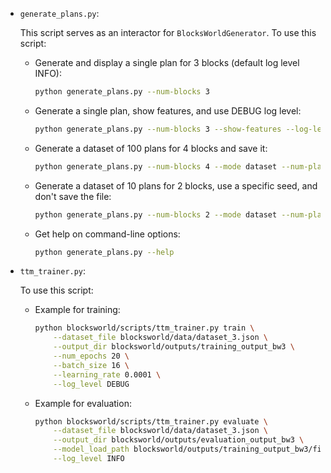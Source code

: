 - `generate_plans.py`:

    This script serves as an interactor for `BlocksWorldGenerator`. To use this script:

    -   Generate and display a single plan for 3 blocks (default log level INFO):
        ```bash
        python generate_plans.py --num-blocks 3
        ```
    -   Generate a single plan, show features, and use DEBUG log level:
        ```bash
        python generate_plans.py --num-blocks 3 --show-features --log-level DEBUG
        ```
    -   Generate a dataset of 100 plans for 4 blocks and save it:
        ```bash
        python generate_plans.py --num-blocks 4 --mode dataset --num-plans 100 --output-file my_dataset_4blocks.json
        ```
    -   Generate a dataset of 10 plans for 2 blocks, use a specific seed, and don't save the file:
        ```bash
        python generate_plans.py --num-blocks 2 --mode dataset --num-plans 10 --seed 42 --output-file NONE
        ```
    -   Get help on command-line options:
        ```bash
        python generate_plans.py --help
        ```

- `ttm_trainer.py`:

    To use this script:

    -   Example for training:
        ```bash
        python blocksworld/scripts/ttm_trainer.py train \
            --dataset_file blocksworld/data/dataset_3.json \
            --output_dir blocksworld/outputs/training_output_bw3 \
            --num_epochs 20 \
            --batch_size 16 \
            --learning_rate 0.0001 \
            --log_level DEBUG
        ```

    - Example for evaluation:
        ```bash
        python blocksworld/scripts/ttm_trainer.py evaluate \
            --dataset_file blocksworld/data/dataset_3.json \
            --output_dir blocksworld/outputs/evaluation_output_bw3 \
            --model_load_path blocksworld/outputs/training_output_bw3/final_model_assets \
            --log_level INFO
        ```
